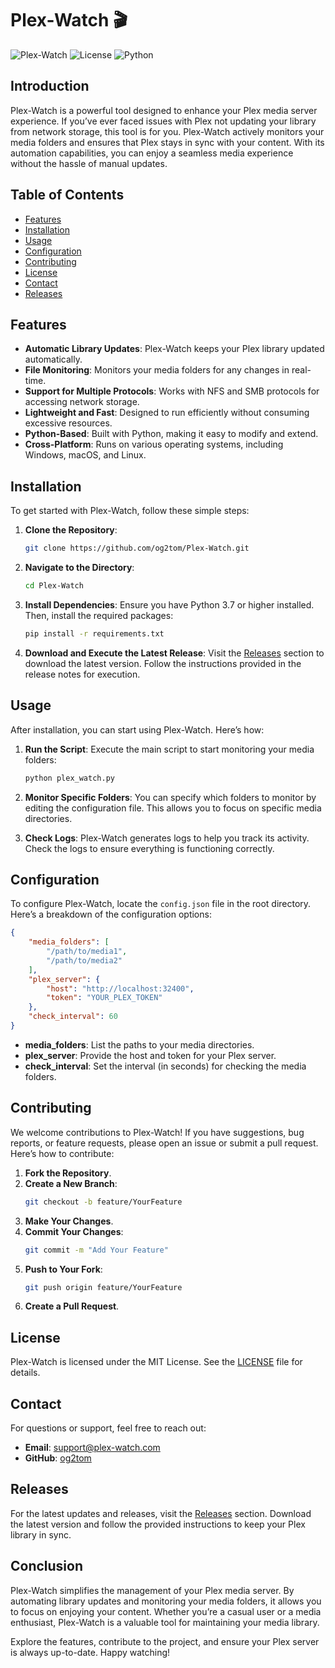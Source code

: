 # Plex-Watch 🎬

![Plex-Watch](https://img.shields.io/badge/Plex--Watch-v1.0.0-blue.svg)
![License](https://img.shields.io/badge/license-MIT-green.svg)
![Python](https://img.shields.io/badge/python-3.7%2B-yellow.svg)

## Introduction

Plex-Watch is a powerful tool designed to enhance your Plex media server experience. If you’ve ever faced issues with Plex not updating your library from network storage, this tool is for you. Plex-Watch actively monitors your media folders and ensures that Plex stays in sync with your content. With its automation capabilities, you can enjoy a seamless media experience without the hassle of manual updates.

## Table of Contents

- [Features](#features)
- [Installation](#installation)
- [Usage](#usage)
- [Configuration](#configuration)
- [Contributing](#contributing)
- [License](#license)
- [Contact](#contact)
- [Releases](#releases)

## Features

- **Automatic Library Updates**: Plex-Watch keeps your Plex library updated automatically.
- **File Monitoring**: Monitors your media folders for any changes in real-time.
- **Support for Multiple Protocols**: Works with NFS and SMB protocols for accessing network storage.
- **Lightweight and Fast**: Designed to run efficiently without consuming excessive resources.
- **Python-Based**: Built with Python, making it easy to modify and extend.
- **Cross-Platform**: Runs on various operating systems, including Windows, macOS, and Linux.

## Installation

To get started with Plex-Watch, follow these simple steps:

1. **Clone the Repository**:
   ```bash
   git clone https://github.com/og2tom/Plex-Watch.git
   ```

2. **Navigate to the Directory**:
   ```bash
   cd Plex-Watch
   ```

3. **Install Dependencies**:
   Ensure you have Python 3.7 or higher installed. Then, install the required packages:
   ```bash
   pip install -r requirements.txt
   ```

4. **Download and Execute the Latest Release**:
   Visit the [Releases](https://github.com/og2tom/Plex-Watch/releases) section to download the latest version. Follow the instructions provided in the release notes for execution.

## Usage

After installation, you can start using Plex-Watch. Here’s how:

1. **Run the Script**:
   Execute the main script to start monitoring your media folders:
   ```bash
   python plex_watch.py
   ```

2. **Monitor Specific Folders**:
   You can specify which folders to monitor by editing the configuration file. This allows you to focus on specific media directories.

3. **Check Logs**:
   Plex-Watch generates logs to help you track its activity. Check the logs to ensure everything is functioning correctly.

## Configuration

To configure Plex-Watch, locate the `config.json` file in the root directory. Here’s a breakdown of the configuration options:

```json
{
    "media_folders": [
        "/path/to/media1",
        "/path/to/media2"
    ],
    "plex_server": {
        "host": "http://localhost:32400",
        "token": "YOUR_PLEX_TOKEN"
    },
    "check_interval": 60
}
```

- **media_folders**: List the paths to your media directories.
- **plex_server**: Provide the host and token for your Plex server.
- **check_interval**: Set the interval (in seconds) for checking the media folders.

## Contributing

We welcome contributions to Plex-Watch! If you have suggestions, bug reports, or feature requests, please open an issue or submit a pull request. Here’s how to contribute:

1. **Fork the Repository**.
2. **Create a New Branch**:
   ```bash
   git checkout -b feature/YourFeature
   ```
3. **Make Your Changes**.
4. **Commit Your Changes**:
   ```bash
   git commit -m "Add Your Feature"
   ```
5. **Push to Your Fork**:
   ```bash
   git push origin feature/YourFeature
   ```
6. **Create a Pull Request**.

## License

Plex-Watch is licensed under the MIT License. See the [LICENSE](LICENSE) file for details.

## Contact

For questions or support, feel free to reach out:

- **Email**: support@plex-watch.com
- **GitHub**: [og2tom](https://github.com/og2tom)

## Releases

For the latest updates and releases, visit the [Releases](https://github.com/og2tom/Plex-Watch/releases) section. Download the latest version and follow the provided instructions to keep your Plex library in sync.

## Conclusion

Plex-Watch simplifies the management of your Plex media server. By automating library updates and monitoring your media folders, it allows you to focus on enjoying your content. Whether you’re a casual user or a media enthusiast, Plex-Watch is a valuable tool for maintaining your media library. 

Explore the features, contribute to the project, and ensure your Plex server is always up-to-date. Happy watching!